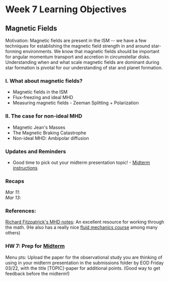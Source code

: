 # Week 7 Learning Objectives
## Magnetic Fields
Motivation: Magnetic fields are present in the ISM -- we have a few techniques for establishing the magnetic field strength in and around star-forming environments. We know that magnetic fields should be important for angular momentum transport and accretion in circumstellar disks. Understanding when and what scale magnetic fields are dominant during star formation is pivotal for our understanding of star and planet formation.

### I. What about magnetic fields?
  + Magnetic fields in the ISM
  + Flux-freezing and ideal MHD
  + Measuring magnetic fields - Zeeman Splitting + Polarization

### II. The case for non-ideal MHD 
  + Magnetic Jean's Masses
  + The Magnetic Braking Catastrophe
  + Non-ideal MHD: Ambipolar diffusion
    
### Updates and Reminders
+ Good time to pick out your midterm presentation topic! - [Midterm instructions](https://github.com/akuznetsova/spf-2024/issues/12)  
  
### Recaps
*Mar 11*:   
*Mar 13*:  

### References:
[Richard Fitzpatrick's MHD notes](https://farside.ph.utexas.edu/teaching/plasma/Plasma/node84.html): An excellent resource for working through the math. (He also has a really nice [fluid mechanics course](https://farside.ph.utexas.edu/teaching/336L/Fluid/) among many others)

### HW 7: Prep for [Midterm](https://github.com/akuznetsova/spf-2024/issues/12) 
Menu pts: Upload the paper for the observational study you are thinking of using in your midterm presentation in the submissions folder by EOD Friday 03/22, with the title [TOPIC]-paper for additional points. (Good way to get feedback before the midterm!)

